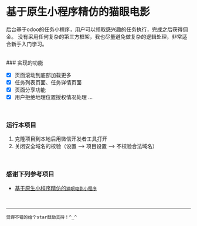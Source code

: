 # 基于原生小程序精仿的猫眼电影

后台基于odoo的任务小程序，用户可以领取感兴趣的任务执行，完成之后获得佣金。
没有采用任何复杂的第三方框架，我也尽量避免做复杂的逻辑处理，非常适合新手入门学习。

<br/>
### 实现的功能

- [x] 页面滚动到底部加载更多
- [x] 任务列表页面、任务详情页面
- [x] 页面分享功能
- [x] 用户拒绝地理位置授权情况处理
	...
<br/>

### 运行本项目
1. 克隆项目到本地后用微信开发者工具打开
2. 关闭安全域名的校验（设置 --> 项目设置 --> 不校验合法域名）
<br/>


### 感谢下列参考项目

- [基于原生小程序精仿的`猫眼电影小程序`](https://github.com/zhangZhiHao1996/weapp-movie-master)

<br/>

<hr/>

`觉得不错的给个star鼓励支持！^_^`







